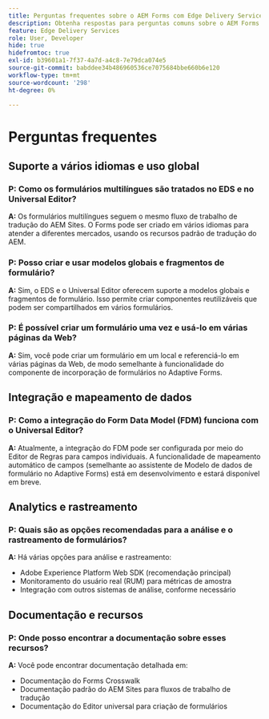 ```yaml
---
title: Perguntas frequentes sobre o AEM Forms com Edge Delivery Services
description: Obtenha respostas para perguntas comuns sobre o AEM Forms com o Edge Delivery Services e o Universal Editor. Saiba mais sobre formulários multilíngues, modelos globais, fragmentos de formulário, análises e recursos de integração de dados.
feature: Edge Delivery Services
role: User, Developer
hide: true
hidefromtoc: true
exl-id: b39601a1-7f37-4a7d-a4c8-7e79dca074e5
source-git-commit: babddee34b486960536ce7075684bbe660b6e120
workflow-type: tm+mt
source-wordcount: '298'
ht-degree: 0%

---
```


# Perguntas frequentes


## Suporte a vários idiomas e uso global

### P: Como os formulários multilíngues são tratados no EDS e no Universal Editor?

**A:** Os formulários multilíngues seguem o mesmo fluxo de trabalho de tradução do AEM Sites. O Forms pode ser criado em vários idiomas para atender a diferentes mercados, usando os recursos padrão de tradução do AEM.

### P: Posso criar e usar modelos globais e fragmentos de formulário?

**A:** Sim, o EDS e o Universal Editor oferecem suporte a modelos globais e fragmentos de formulário. Isso permite criar componentes reutilizáveis que podem ser compartilhados em vários formulários.

### P: É possível criar um formulário uma vez e usá-lo em várias páginas da Web?

**A:** Sim, você pode criar um formulário em um local e referenciá-lo em várias páginas da Web, de modo semelhante à funcionalidade do componente de incorporação de formulários no Adaptive Forms.

## Integração e mapeamento de dados

### P: Como a integração do Form Data Model (FDM) funciona com o Universal Editor?

**A:** Atualmente, a integração do FDM pode ser configurada por meio do Editor de Regras para campos individuais. A funcionalidade de mapeamento automático de campos (semelhante ao assistente de Modelo de dados de formulário no Adaptive Forms) está em desenvolvimento e estará disponível em breve.

## Analytics e rastreamento

### P: Quais são as opções recomendadas para a análise e o rastreamento de formulários?

**A:** Há várias opções para análise e rastreamento:

- Adobe Experience Platform Web SDK (recomendação principal)
- Monitoramento do usuário real (RUM) para métricas de amostra
- Integração com outros sistemas de análise, conforme necessário

## Documentação e recursos

### P: Onde posso encontrar a documentação sobre esses recursos?

**A:** Você pode encontrar documentação detalhada em:

- Documentação do Forms Crosswalk
- Documentação padrão do AEM Sites para fluxos de trabalho de tradução
- Documentação do Editor universal para criação de formulários

